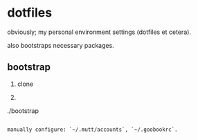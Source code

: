 # dotfiles
obviously; my personal environment settings (dotfiles et cetera).

also bootstraps necessary packages.

## bootstrap
1. clone
2. ```bash
./bootstrap
```

manually configure: `~/.mutt/accounts`, `~/.goobookrc`.
